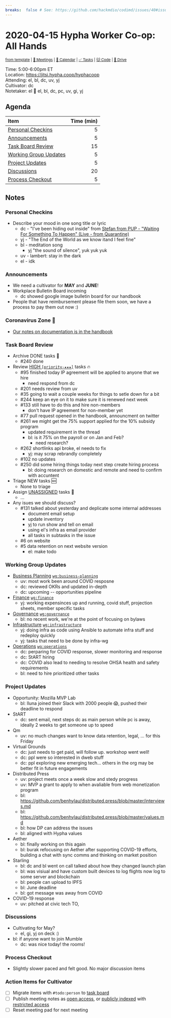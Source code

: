 ```yaml
---
breaks:  false # See: https://github.com/hackmdio/codimd/issues/40#issuecomment-172927690
---
```

# 2020-04-15 Hypha Worker Co-op: All Hands

<sup>[from template][template] | [:notebook: Meetings][meetings] | [:date: Calendar][calendar] | [:white_check_mark: Tasks][tasks] | [:cat: Code][gh] | [:open_file_folder: Drive][drive]</sup>

Time:       5:00-6:00pm ET  
Location:   https://jitsi.hypha.coop/hyphacoop  
Attending:  el, bl, dc, uv, yj  
Cultivator: dc  
Notetaker:  el :raising_hand: el, bl, dc, pc, uv, gi, yj

## Agenda

| Item                                            | Time (min) |
|:------------------------------------------------|-----------:|
| [Personal Checkins](#Personal-Checkins)         |          5 |
| [Announcements](#Announcements)                 |          5 |
| [Task Board Review](#Task-Board-Review)         |         15 |
| [Working Group Updates](#Working-Group-Updates) |          5 |
| [Project Updates](#Project-Updates)             |          5 |
| [Discussions](#Discussions)                     |         20 |
| [Process Checkout](#Process-Checkout)           |          5 |

## Notes

### Personal Checkins

- Describe your mood in one song title or lyric 
    - dc - "I've been hiding out inside" from [Stefan from PUP - "Waiting For Something To Happen" (Live - from Quarantine)](https://www.youtube.com/watch?v=YpCHoDVqp64&feature=youtu.be)
    - yj - "The End of the World as we know itand I feel fine"
    - bl - meditation song
        - yj "the sound of silence", yuk yuk yuk
    - uv - lambert: stay in the dark
    - el - idk

### Announcements

- We need a cultivator for **MAY** and **JUNE**!
- Workplace Bulletin Board incoming 
    - dc showed google image bulletin board for our handbook
- People that have reimbursement please file them soon, we have a process to pay them out now :)

### Coronavirus Zone 🦠

- [Our notes on documentation is in the handbook](https://handbook.hypha.coop/coronavirus.html)

### Task Board Review

- Archive DONE tasks :tada:
	- #240 done
- Review [HIGH `[priority-★★★]`][l-pri-hi] tasks :fire:
	- #95 finished today IP agreement will be applied to anyone that we hire
	    - need respond from dc
	- #201 needs review from uv
	- #35 going to wait a couple weeks for things to setle down for a bit
	- #244 keep an eye on it to make sure it is renewed next week
	- #133 still have to do this and hire non-members
	    - don't have IP agreement for non-member yet
	- #77 pull request opened in the handbook, announcment on twitter
	- #261 we might get the 75% support applied for the 10% subsidy program
	    - updated requirement in the thread
	    - bl: is it 75% on the payroll or on Jan and Feb?
	        - need research?
	- #262 shortlinks api broke, el needs to fix
	    - yj: may scrap rebrandly completely
	- #102 no updates
	- #250 did some hiring things today next step create hiring process
	    - bl: doing research on domestic and remote and need to confirm with accuntent
- Triage NEW tasks :new:
	- None to triage
- Assign [UNASSIGNED][l-none] tasks :briefcase:
	- ...
- Any isues we should discuss?
    - #131 talked about yesterday and deplicate some internal addresses
        - document email setup
        - update inventory
        - yj to run show and tell on email
        - using el's infra as email provider
        - all tasks in subtasks in the issue
    - #6 on website
    - #5 data retention on next website version
        - el: make todo

### Working Group Updates

- [Business Planning][biz-wg] [`wg:business-planning`][l-biz]
    - uv: most work been around COVID resposne 
    - dc: reviewed OKRs and updated in-depth
    - dc: upcoming -- opportunities pipeline
- [Finance][fin-wg] [`wg:finance`][l-fin]
    - yj: working expensinces up and running, covid stuff, projection sheets, member specific tasks
- [Governance][gov-wg] [`wg:governance`][l-gov]
    - bl: no recent work, we're at the point of focusing on bylaws
- [Infrastructure][inf-wg] [`wg:infrastructure`][l-inf]
    - yj: doing infra as code using Ansible to automate infra stuff and redeploy quickly
    - yj: tasks that need to be done by infra-wg
- [Operations][ops-wg] [`wg:operations`][l-ops]
    - dc: perparing for COVID response, slower monitoring and response
    - dc: StART hiring
    - dc: COVID also lead to needing to resolve OHSA health and safety requirements
    - bl: need to hire prioritized other tasks

### Project Updates

- Opportunity: Mozilla MVP Lab
    - bl: lluna joined their Slack with 2000 people 😱, pushed their deadline to respond
- StART 
    - dc: sent email, next steps dc as main person while pc is away, ideally 2 weeks to get someone up to speed
- Qm 
    - uv: no much changes want to know data retention, legal, ... for this Friday
- Virtual Grounds
    - dc: just needs to get paid, will follow up. workshop went well!
    - dc: ppl were so interested in dweb stuff
    - dc: ppl exploring new emerging tech... others in the org may be better fit in future engagements
- Distributed Press
    - uv: project meets once a week slow and stedy progress
    - uv: MVP a grant to apply to when avaliable from web monetization program
    - bl: https://github.com/benhylau/distributed.press/blob/master/interviews.md
    - bl: https://github.com/benhylau/distributed.press/blob/master/values.md
    - bl: how DP can address the issues 
    - bl: aligned with Hypha values
- Aether
    - bl: finally working on this again
    - bl: burak refocusing on Aether after supporting COVID-19 efforts, building a chat with sync comms and thinking on market position
- Starling
    - bl: dc and bl went on call talked about how they changed launch plan
    - bl: was visiual and have custom built devices to log flights now log to some server and blockchain
    - bl: people can upload to IPFS
    - bl: June deadline
    - bl: got message was away from COVID
- COVID-19 response
    - uv: pitched at civic tech TO, 

### Discussions

- Cultivating for May?
    - el, gi, yj on deck :)
- bl: if anyone want to join Mumble 
    - dc: was nice today! the rooms!

### Process Checkout

- Slightly slower paced and felt good. No major discussion items

### Action Items for Cultivator

- [ ] Migrate items with `#todo:person` to [task board][tasks]
- [ ] Publish meeting notes as [open access][public], or [publicly indexed][index] with [restricted access][private]
- [ ] Reset meeting pad for next meeting

<!-- Links: Important -->
[template]: https://link.hypha.coop/template
[meetings]: https://link.hypha.coop/meetings
[calendar]: https://link.hypha.coop/calendar
[tasks]:    https://link.hypha.coop/tasks
[gh]:       https://link.hypha.coop/gh
[drive]:    https://link.hypha.coop/drive

<!-- Links: Labels -->
[l-pri-hi]: https://github.com/orgs/hyphacoop/projects/2?card_filter_query=label:[priority-★★★]
[l-pri-md]: https://github.com/orgs/hyphacoop/projects/2?card_filter_query=label:[priority-★★☆]
[l-pri-lo]: https://github.com/orgs/hyphacoop/projects/2?card_filter_query=label:[priority-★☆☆]
[l-pri-none]: https://github.com/orgs/hyphacoop/projects/2?card_filter_query=-label:[priority-★☆☆]+-label:[priority-★★☆]+-label:[priority-★★★]
[l-biz]: https://github.com/orgs/hyphacoop/projects/2?card_filter_query=label:"wg:business-planning"
[l-fin]: https://github.com/orgs/hyphacoop/projects/2?card_filter_query=label:"wg:finance"
[l-gov]: https://github.com/orgs/hyphacoop/projects/2?card_filter_query=label:"wg:governance
[l-inf]: https://github.com/orgs/hyphacoop/projects/2?card_filter_query=label:"wg:infrastructure"
[l-ops]: https://github.com/orgs/hyphacoop/projects/2?card_filter_query=label:"wg:operations"
[l-none]: https://github.com/orgs/hyphacoop/projects/2?card_filter_query=-label:wg:operations+-label:wg:infrastructure+-label:wg:finance+-label:wg:governance+-label:wg:business-planning

<!-- Links: Working Groups -->
[biz-wg]: https://link.hypha.coop/biz-wg
[fin-wg]: https://link.hypha.coop/fin-wg
[gov-wg]: https://link.hypha.coop/gov-wg
[inf-wg]: https://link.hypha.coop/inf-wg
[ops-wg]: https://link.hypha.coop/ops-wg

<!-- Links: Archive -->
[public]:   https://github.com/hyphacoop/organizing/new/master?filename=_posts/meeting-notes/2020-MM-DD-all-hands.md
[index]:    https://github.com/hyphacoop/organizing/new/master?filename=_posts/private/meeting-notes/2020-MM-DD-all-hands.md&value=Empty%20file%20for%20public%20indexing%20of%20access-restricted%20file.
[private]:  https://github.com/hyphacoop/organizing-private/new/master?filename=meeting-notes/2020-MM-DD-all-hands.md
